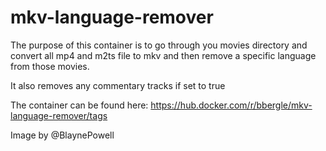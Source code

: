 # mkv-language-remover

The purpose of this container is to go through you movies directory and convert all mp4 and m2ts file to mkv and then remove a specific language from those movies.

It also removes any commentary tracks if set to true

The container can be found here: https://hub.docker.com/r/bbergle/mkv-language-remover/tags


Image by @BlaynePowell
